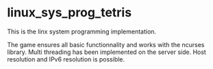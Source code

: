 # linux_sys_prog_tetris
This is the linx system programming implementation.

The game ensures all basic functionnality and works with the ncurses library.
Multi threading has been implemented on the server side.
Host resolution and IPv6 resolution is possible. 